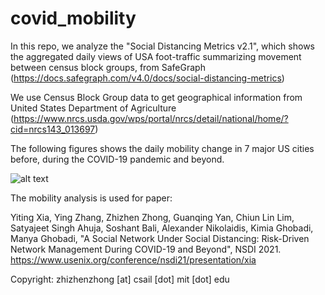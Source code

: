# covid_mobility

In this repo, we analyze the "Social Distancing Metrics v2.1", which shows the aggregated daily views of USA foot-traffic summarizing movement between census block groups, from SafeGraph (https://docs.safegraph.com/v4.0/docs/social-distancing-metrics)

We use Census Block Group data to get geographical information from United States Department of Agriculture (https://www.nrcs.usda.gov/wps/portal/nrcs/detail/national/home/?cid=nrcs143_013697)

The following figures shows the daily mobility change in 7 major US cities before, during the COVID-19 pandemic and beyond.

![alt text](https://github.com/zhizhenzhong/covid_mobility/blob/main/plot/normalized_mobility.png)

The mobility analysis is used for paper: 

Yiting Xia, Ying Zhang, Zhizhen Zhong, Guanqing Yan, Chiun Lin Lim, Satyajeet Singh Ahuja, Soshant Bali, Alexander Nikolaidis, Kimia Ghobadi, Manya Ghobadi, "A Social Network Under Social Distancing: Risk-Driven Network Management During COVID-19 and Beyond", NSDI 2021. https://www.usenix.org/conference/nsdi21/presentation/xia

Copyright: zhizhenzhong [at] csail [dot] mit [dot] edu
